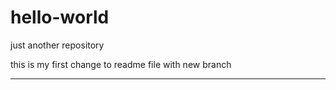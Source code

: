 # hello-world
just another repository

this is my first change to readme file with new branch


---------------------
